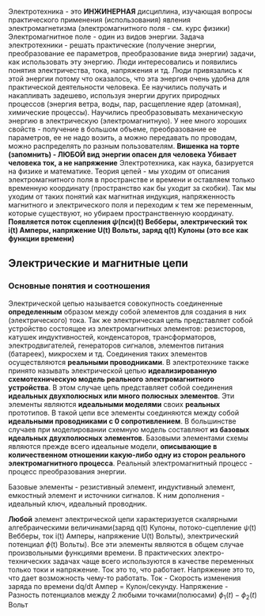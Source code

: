 Электротехника - это **ИНЖИНЕРНАЯ** дисциплина, изучающая вопросы практического применения (использования) явления электромагнетизма (электромагнитного поля - см. курс физики)
Электромагнитное поле - один из видов энергии.
Задача электротехники - решать практические (получение энергии, преобразование ее параметров, преобразование вида энергии) задачи, как использовать эту энергию. Люди интересовались и появились понятия электричества, тока, напряжения и тд.
Люди привязались к этой энергии потому что оказалось, что эта энергия очень удобна для практической деятельности человека. Ее научились получать и накапливать задешево, используя энергии других природных процессов (энергия ветра, воды, пар, расщепление ядер (атомная), химические процессы). Научились преобразовывать механическую энергию в электрическую (электромагнитную).
У нее много хороших свойств - получение в большом объеме, преобразование ее параметров, ее не надо возить, а можно передавать по проводам, можно распределять по разным пользователям. 
**Вишенка на торте (запомнить) - ЛЮБОЙ вид энергии опасен для человека**
**Убивает человека ток, а не напряжение**
Электротехника, как наука, базируется на физике и математике.
Теория цепей - мы уходим от описания электромагнитного поля в пространстве и времени и оставляем только временную координату (пространство как бы уходит за скобки). Так мы уходим от таких понятий как магнитная индукция, напряженность магнитного и электрического поля и переходим к тем же переменным, которые существуют, но убираем пространственную координату. **Появляется поток сцепления $\psi$(пси)(t) Вебберы, электрический ток i(t) Амперы, напряжение U(t) Вольты, заряд q(t) Кулоны (это все как функции времени)**
## Электрические и магнитные цепи
### Основные понятия и соотношения
Электрической цепью называется совокупность соединенные **определенным** образом между собой элементов для создания в них (электрического) тока. Так же электрическая цепь представляет собой устройство состоящее из электромагнитных элементов: резисторов, катушек индуктивностей, конденсаторов, трансформаторов, электродвигателей, генераторов сигналов, элементов питания (батареек), микросхем и тд. Соединения таких элементов осуществляются **реальными проводниками**.
В электротехнике также принято называть электрической цепью **идеализированную схемотехническую модель реального электромагнитного устройства**. В этом случае цепь представляет собой соединения **идеальных двухполюсных или много полюсных элементов**. Эти элементы являются **идеальными моделями** своих **реальных** прототипов. В такой цепи все элементы соединяются между собой **идеальными проводниками с 0 сопротивлением**. В большинстве случаев при моделировании схемную модель составляют **из базовых идеальных двухполюсных элементов**. Базовыми элементами схемы являются прежде всего идеальные модели, **описывающие в количественном отношении какую-либо одну из сторон реального электромагнитного процесса**. Реальный электромагнитный процесс - процесс преобразования энергии. 

Базовые элементы - резистивный элемент, индуктивный элемент, емкостный элемент и источники сигналов. К ним дополнения - идеальный ключ, идеальный проводник.

**Любой** элемент электрической цепи характеризуется скалярными алгебраическими величинами(заряд q(t) Кулоны, потоко-сцепление $\psi$(t) Вебберы, ток i(t) Амперы, напряжение U(t) Вольты), электрический потенциал $\phi$(t) Вольты). Все эти элементы являются в общем случае произвольными функциями времени. В практических электро-технических задачах чаще всего используются в качестве переменных только токи и напряжение.
Ток это то, что работает. Напряжение это то, что дает возможность чему-то работать.
Ток - Скорость изменения заряда по времени dq/dt Ампер = Кулон/секунду.
Напряжение - Разность потенциалов между 2 любыми точками(полюсами) $\phi_{1}(t) - \phi_{2}(t)$ Вольт